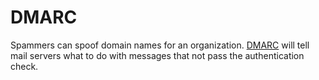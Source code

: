 # DMARC
Spammers can spoof domain names for an organization. [DMARC](https://support.google.com/a/answer/2466580?hl=en#zippy=%2Cvideo-what-is-dmarc%2Cvideo-set-up-dmarc) will tell mail servers what to do with messages that not pass the authentication check.